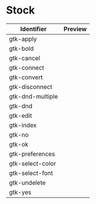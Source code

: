 # Stock

| Identifier       | Preview |
| ---------------- | ------- |
| gtk-apply        |         |
| gtk-bold         |         |
| gtk-cancel       |         |
| gtk-connect      |         |
| gtk-convert      |         |
| gtk-disconnect   |         |
| gtk-dnd-multiple |         |
| gtk-dnd          |         |
| gtk-edit         |         |
| gtk-index        |         |
| gtk-no           |         |
| gtk-ok           |         |
| gtk-preferences  |         |
| gtk-select-color |         |
| gtk-select-font  |         |
| gtk-undelete     |         |
| gtk-yes          |         |

